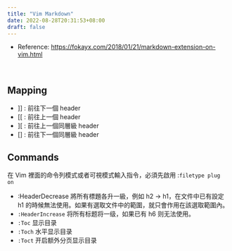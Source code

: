 ```yaml
---
title: "Vim Markdown"
date: 2022-08-28T20:31:53+08:00
draft: false
---
```


- Reference: https://fokayx.com/2018/01/21/markdown-extension-on-vim.html
<br/>

## Mapping

- ]] : 前往下一個 header
- [[ : 前往上一個 header
- ][ : 前往上一個同層級 header
- [] : 前往下一個同層級 header

## Commands
在 Vim 裡面的命令列模式或者可視模式輸入指令，必須先啟用 :`filetype plug on`
- :HeaderDecrease
將所有標題各升一級，例如 h2 -> h1，在文件中已有設定 h1 的時候無法使用。如果有選取文件中的範圍，就只會作用在該選取範圍內。
- `:HeaderIncrease`
将所有标题将一级，如果已有 h6 则无法使用。
- `:Toc`
显示目录
- `:Toch`
水平显示目录
- `:Toct`
开启额外分页显示目录
